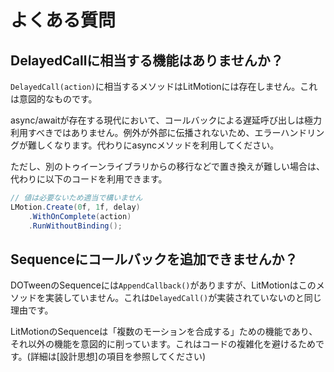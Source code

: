 # よくある質問

## DelayedCallに相当する機能はありませんか？

`DelayedCall(action)`に相当するメソッドはLitMotionには存在しません。これは意図的なものです。

async/awaitが存在する現代において、コールバックによる遅延呼び出しは極力利用すべきではありません。例外が外部に伝播されないため、エラーハンドリングが難しくなります。代わりにasyncメソッドを利用してください。

ただし、別のトゥイーンライブラリからの移行などで置き換えが難しい場合は、代わりに以下のコードを利用できます。

```cs
// 値は必要ないため適当で構いません
LMotion.Create(0f, 1f, delay)
    .WithOnComplete(action)
    .RunWithoutBinding();
```

## Sequenceにコールバックを追加できませんか？

DOTweenのSequenceには`AppendCallback()`がありますが、LitMotionはこのメソッドを実装していません。これは`DelayedCall()`が実装されていないのと同じ理由です。

LitMotionのSequenceは「複数のモーションを合成する」ための機能であり、それ以外の機能を意図的に削っています。これはコードの複雑化を避けるためです。(詳細は[設計思想]の項目を参照してください)
